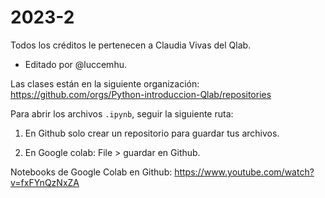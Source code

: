 # 2023-2


Todos los créditos le pertenecen a Claudia Vivas del Qlab.

-	 Editado por @luccemhu.
  
Las clases están en la siguiente organización:
https://github.com/orgs/Python-introduccion-Qlab/repositories

Para abrir los archivos `.ipynb`, seguir la siguiente ruta:

1.	En Github solo crear un repositorio para guardar tus archivos.

2.	En Google colab: File > guardar en Github.

Notebooks de Google Colab en Github: https://www.youtube.com/watch?v=fxFYnQzNxZA
